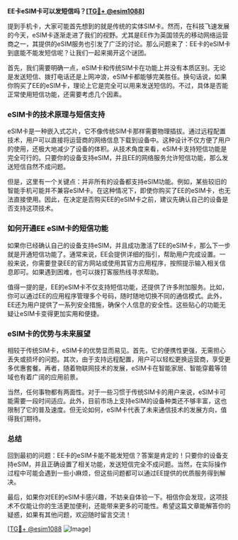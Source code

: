 **EE卡eSIM卡可以发短信吗？[[TG💪+ @esim1088](https://t.me/s/esim1088)]**

提到手机卡，大家可能首先想到的就是传统的实体SIM卡。然而，在科技飞速发展的今天，eSIM卡逐渐走进了我们的视野。尤其是EE作为英国领先的移动网络运营商之一，其提供的eSIM服务也引发了广泛的讨论。那么问题来了：EE卡的eSIM卡到底能不能发短信呢？让我们一起来揭开这个谜团。

首先，我们需要明确一点，eSIM卡和传统SIM卡在功能上并没有本质区别。无论是发送短信、拨打电话还是上网冲浪，eSIM卡都能够完美胜任。换句话说，如果你购买了EE的eSIM卡，理论上它是完全可以用来发送短信的。不过，具体是否能正常使用短信功能，还需要考虑几个因素。

### **eSIM卡的技术原理与短信支持**

eSIM卡是一种嵌入式芯片，它不像传统SIM卡那样需要物理插拔。通过远程配置技术，用户可以直接将运营商的网络信息下载到设备中。这种设计不仅方便了用户的使用，还极大地减少了设备的体积。从技术角度来看，eSIM卡支持短信功能是完全可行的。只要你的设备支持eSIM，并且EE的网络服务允许短信功能，那么发送短信自然不成问题。

但是，这里有一个关键点：并非所有的设备都支持eSIM功能。例如，某些较旧的智能手机可能并不兼容eSIM卡。在这种情况下，即使你购买了EE的eSIM卡，也无法直接使用。因此，在决定是否购买EE的eSIM卡之前，建议先确认自己的设备是否支持这项技术。

### **如何开通EE eSIM卡的短信功能**

如果你已经确认自己的设备支持eSIM，并且成功激活了EE的eSIM卡，那么下一步就是开通短信功能了。通常来说，EE会提供详细的指引，帮助用户完成设置。一般来说，你需要登录EE的官方网站或使用其官方应用程序，按照提示输入相关信息即可。如果遇到困难，也可以拨打客服热线寻求帮助。

值得一提的是，EE的eSIM卡不仅支持短信功能，还提供了许多附加服务。比如，你可以通过EE的应用程序管理多个号码，随时随地切换不同的通信模式。此外，EE还为用户提供了一系列安全措施，确保个人信息的安全性。这些贴心的功能无疑让eSIM卡变得更加实用和便捷。

### **eSIM卡的优势与未来展望**

相较于传统SIM卡，eSIM卡的优势显而易见。首先，它的便携性更强，无需担心丢失或损坏的问题。其次，由于支持远程配置，用户可以轻松更换运营商，享受更多优惠套餐。再者，随着物联网技术的发展，eSIM卡在智能家居、智能穿戴等领域也有着广阔的应用前景。

当然，任何事物都有两面性。对于一些习惯于传统SIM卡的用户来说，eSIM卡可能需要一段时间适应。此外，目前市场上支持eSIM的设备种类还不够丰富，这也限制了它的普及速度。但无论如何，eSIM卡代表了未来通信技术的发展方向，值得我们期待。

### **总结**

回到最初的问题：EE卡的eSIM卡能不能发短信？答案是肯定的！只要你的设备支持eSIM，并且正确设置了相关功能，发送短信完全不成问题。当然，在实际操作过程中可能会遇到一些小麻烦，但这些问题都可以通过EE提供的优质服务得到解决。

最后，如果你对EE的eSIM卡感兴趣，不妨亲自体验一下。相信你会发现，这项技术不仅能让你的生活更加便利，还能带来更多的可能性。希望这篇文章能解答你的疑惑，如果有其他问题，欢迎随时留言交流！

[[TG💪+ @esim1088](https://t.me/s/esim1088) ![Image](https://i.postimg.cc/4NQfJmqS/Snipaste-2025-05-13-00-14-12.png)]